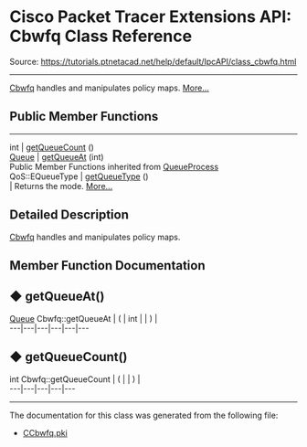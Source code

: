 # Cisco Packet Tracer Extensions API: Cbwfq Class Reference

Source: https://tutorials.ptnetacad.net/help/default/IpcAPI/class_cbwfq.html

---

[Cbwfq](class_cbwfq.html "Cbwfq handles and manipulates policy maps.") handles and manipulates policy maps. [More...](class_cbwfq.html#details)

##  Public Member Functions  
  
---  
int | [getQueueCount](class_cbwfq.html#a15db2fac0905727cc36378f4c762976b) ()  
[Queue](class_queue.html) | [getQueueAt](class_cbwfq.html#adf1f8d4344110dbbccea2cbb3d1cb0b2) (int)  
Public Member Functions inherited from [QueueProcess](class_queue_process.html)  
QoS::EQueueType | [getQueueType](class_queue_process.html#a60bd0854344e36353cb87c8d34bc7cb0) ()  
| Returns the mode. [More...](class_queue_process.html#a60bd0854344e36353cb87c8d34bc7cb0)  
  
  
## Detailed Description

[Cbwfq](class_cbwfq.html "Cbwfq handles and manipulates policy maps.") handles and manipulates policy maps. 

## Member Function Documentation

## ◆ getQueueAt()

[Queue](class_queue.html) Cbwfq::getQueueAt  | ( | int  | | ) |   
---|---|---|---|---|---  
  
## ◆ getQueueCount()

int Cbwfq::getQueueCount  | ( | | ) |   
---|---|---|---|---  
  
* * *

The documentation for this class was generated from the following file:

  * [CCbwfq.pki](_c_cbwfq_8pki.html)


